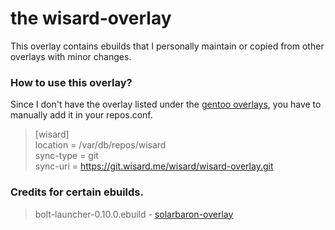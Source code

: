 # **the wisard-overlay**
This overlay contains ebuilds that I personally maintain or copied from other overlays with minor changes.

### **How to use this overlay?**
Since I don't have the overlay listed under the [gentoo overlays](https://repos.gentoo.org/), you have to manually add it in your repos.conf.

> [wisard]\
> location = /var/db/repos/wisard\
> sync-type = git\
> sync-uri = https://git.wisard.me/wisard/wisard-overlay.git 

### Credits for certain ebuilds.
> bolt-launcher-0.10.0.ebuild - [solarbaron-overlay](https://github.com/solarbaron/solarbaron-overlay/tree/5a66c75edc21ebf77e83f3d3fad57cb7816a8e99/games-rpg/bolt-launcher)
